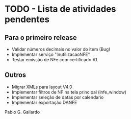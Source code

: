TODO - Lista de atividades pendentes
====================================

Para o primeiro release
-----------------------
* Validar números decimais no valor do item (Bug)
* Implementar serviço "InutilizacaoNFE"
* Testar emissão de NFe com certificado A1 

Outros
------
* Migrar XMLs para layout V4.0
* Implementar filtros de NF na tela principal (lnfe_window)
* Implementar seleção de datas por calendario
* Implementar exportação DANFE 


Pablo G. Gallardo
